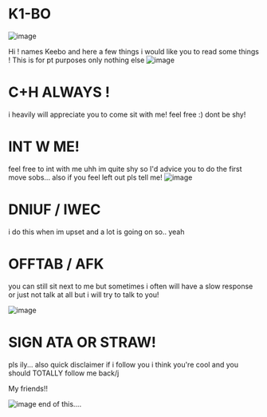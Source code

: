 # K1-BO
![image](https://github.com/user-attachments/assets/56608a25-41fd-4cc7-82f0-b6c9949d263c)

Hi ! names Keebo and here a few things i would like you to read some things ! 
This is for pt purposes only nothing else
![image](https://github.com/user-attachments/assets/3c5b79dc-37c8-40b0-9241-5f199b1b59ce)
# C+H ALWAYS ! 
i heavily will appreciate you to come sit with me! feel free :) dont be shy! 
# INT W ME! 
feel free to int with me uhh im quite shy so I'd advice you to do the first move sobs...
also if you feel left out pls tell me! 
![image](https://github.com/user-attachments/assets/c34ca35f-3478-436a-8394-42ac208dd5f6)
# DNIUF / IWEC
i do this when im upset and a lot is going on so.. yeah
# OFFTAB / AFK
you can still sit next to me but sometimes i often will have a slow response or just not talk at all but i will try to talk to you! 

![image](https://github.com/user-attachments/assets/34377d11-6872-4bfc-ab69-beac571e9685)
# SIGN ATA OR STRAW!
pls ily... 
also quick disclaimer if i follow you i think you're cool and you should TOTALLY follow me back/j

 My friends!! 
 
![image](https://github.com/user-attachments/assets/8c99baca-4886-4749-b2cb-f0af143fdd13)
end of this.... 
